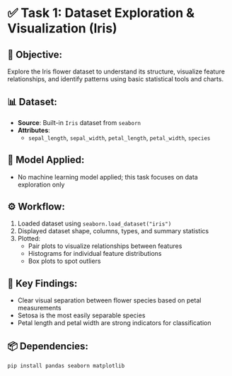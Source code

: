
# ✅ Task 1: Dataset Exploration & Visualization (Iris)

## 🔹 Objective:
Explore the Iris flower dataset to understand its structure, visualize feature relationships, and identify patterns using basic statistical tools and charts.

## 📊 Dataset:
- **Source**: Built-in `Iris` dataset from `seaborn`
- **Attributes**:
  - `sepal_length`, `sepal_width`, `petal_length`, `petal_width`, `species`

## 🧠 Model Applied:
- No machine learning model applied; this task focuses on data exploration only

## ⚙️ Workflow:
1. Loaded dataset using `seaborn.load_dataset("iris")`
2. Displayed dataset shape, columns, types, and summary statistics
3. Plotted:
   - Pair plots to visualize relationships between features
   - Histograms for individual feature distributions
   - Box plots to spot outliers

## 📌 Key Findings:
- Clear visual separation between flower species based on petal measurements
- Setosa is the most easily separable species
- Petal length and petal width are strong indicators for classification

## 📦 Dependencies:
```bash
pip install pandas seaborn matplotlib
